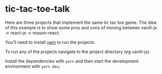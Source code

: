 # tic-tac-toe-talk

Here are three projects that implement the same tic tac toe game. The idea of this example is to show some pros and cons of moving between vanill-js -> react-js -> reason-react.

You'll need to install [yarn](https://yarnpkg.com/en/) to run the projects.

To run any of the projects navigate to the project directory (eg vanill-js).

Install the dependencies with `yarn` and then start the development environment with `yarn dev`;

